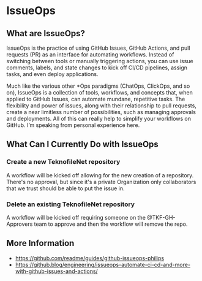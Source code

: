 # IssueOps


## What are IssueOps?
IssueOps is the practice of using GitHub Issues, GitHub Actions, and pull requests (PR) as an interface for automating workflows. Instead of switching between tools or manually triggering actions, you can use issue comments, labels, and state changes to kick off CI/CD pipelines, assign tasks, and even deploy applications.

Much like the various other *Ops paradigms (ChatOps, ClickOps, and so on), IssueOps is a collection of tools, workflows, and concepts that, when applied to GitHub Issues, can automate mundane, repetitive tasks. The flexibility and power of issues, along with their relationship to pull requests, create a near limitless number of possibilities, such as managing approvals and deployments. All of this can really help to simplify your workflows on GitHub. I’m speaking from personal experience here.

## What Can I Currently Do with IssueOps

### Create a new TeknofileNet repository

A workflow will be kicked off allowing for the new creation of a repository. There's no approval, but since it's a private Organization only collaborators that we trust should be able to put the issue in.

### Delete an existing TeknofileNet repository

A workflow will be kicked off requiring someone on the @TKF-GH-Approvers team to approve and then the workflow will remove the repo.

## More Information
- https://github.com/readme/guides/github-issueops-philips
- https://github.blog/engineering/issueops-automate-ci-cd-and-more-with-github-issues-and-actions/
